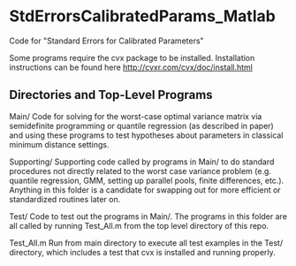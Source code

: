 # StdErrorsCalibratedParams_Matlab
Code for "Standard Errors for Calibrated Parameters"

Some programs require the cvx package to be installed.
Installation instructions can be found here
http://cvxr.com/cvx/doc/install.html


Directories and Top-Level Programs
----------------------------------
Main/           Code for solving for the worst-case optimal variance
                matrix via semidefinite programming or quantile
                regression (as described in paper) and using these
                programs to test hypotheses about parameters in
                classical minimum distance settings.

Supporting/     Supporting code called by programs in Main/ to do
                standard procedures not directly related to the worst
                case variance problem (e.g. quantile regression, GMM,
                setting up parallel pools, finite differences, etc.).
                Anything in this folder is a candidate for swapping out
                for more efficient or standardized routines later on.

Test/           Code to test out the programs in Main/. The programs in
                this folder are all called by running Test_All.m from
                the top level directory of this repo.


Test_All.m      Run from main directory to execute all test examples in
                the Test/ directory, which includes a test that cvx is
                installed and running properly.



